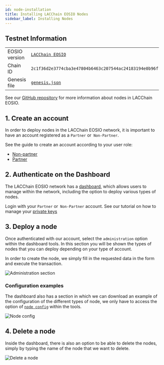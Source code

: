```yaml
---
id: node-installation
title: Installing LACChain EOSIO Nodes
sidebar_label: Installing Nodes
---
```


## Testnet Information  

<table>
<tr>
    <td>EOSIO version</td>
    <td>
        <a href="https://github.com/lacchain/eosio-network" target="_blank" rel="noopener noreferrer">
            <code>LACChain EOSIO</code>
        </a>
    </td>
</tr>
<tr>
    <td>Chain ID</td>
    <td><code>2c1f36d2e3774cba3e47804b6463c207544ac24183194e0b96ffad31e8f4acd5</code></td>
</tr>
<tr>
    <td>Genesis file</td>
    <td>
      <a href="https://raw.githubusercontent.com/LatamLink/eosio-testnet/master/genesis.json" target="_blank" rel="noopener noreferrer"><code>genesis.json</code></a>
    </td>
</tr>
</table>

See our [GitHub repository](https://github.com/lacchain/eosio-network) for more information about nodes in LACChain EOSIO.

## 1. Create an account

In order to deploy nodes in the LACChain EOSIO network, it is important to have an account registered as a `Partner` or` Non-Partner`.
 
See the guide to create an account according to your user role:

- [Non-partner](./create-entity-account)
- [Partner](./create-entity-account)


## 2. Authenticate on the Dashboard

The LACChain EOSIO network has a [dashboard](https://dashboard.latamlink.io/), which allows users to manage within the network, including the option to deploy various types of nodes.

Login with your `Partner` or` Non-Partner` account. See our tutorial on how to manage your [private keys](./private-keys#31-external-authenticators-wallets)


## 3. Deploy a node 

Once authenticated with our account, select the `administration` option within the dashboard tools. In this section you will be shown the types of nodes that you can deploy depending on your type of account.

In order to create the node, we simply fill in the requested data in the form and execute the transaction.

![Administration section](/img/docs/dashboard_02.png)


### Configuration examples

The dashboard also has a section in which we can download an example of the configuration of the different types of node, we only have to access the option of [`node config`](https://dashboard.latamlink.io/node-config) within the tools.

![Node config](/img/docs/dashboard_01.png)

## 4. Delete a node 

Inside the dashboard, there is also an option to be able to delete the nodes, simply by typing the name of the node that we want to delete. 

![Delete a node](/img/docs/dashboard_03.png)
